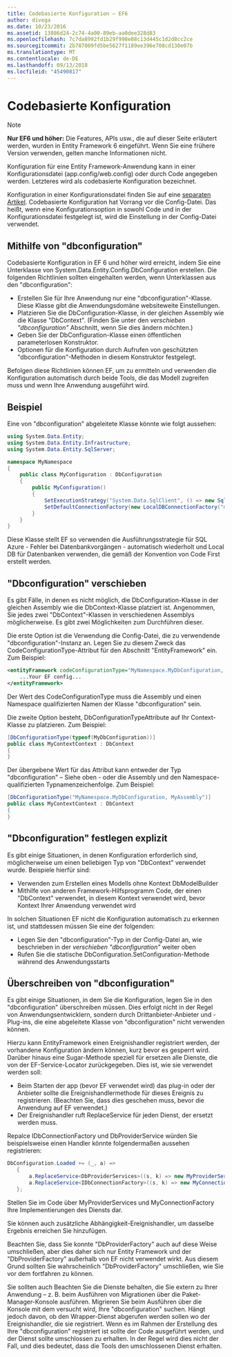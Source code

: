 ```yaml
---
title: Codebasierte Konfiguration – EF6
author: divega
ms.date: 10/23/2016
ms.assetid: 13886d24-2c74-4a00-89eb-aa0dee328d83
ms.openlocfilehash: 7c7da8992fd1b29f998e08c13d445c1d2d8cc2ce
ms.sourcegitcommit: 2b787009fd5be5627f1189ee396e708cd130e07b
ms.translationtype: MT
ms.contentlocale: de-DE
ms.lasthandoff: 09/13/2018
ms.locfileid: "45490817"
---
```

# <a name="code-based-configuration"></a>Codebasierte Konfiguration
> [!NOTE]
> **Nur EF6 und höher:** Die Features, APIs usw., die auf dieser Seite erläutert werden, wurden in Entity Framework 6 eingeführt. Wenn Sie eine frühere Version verwenden, gelten manche Informationen nicht.  

Konfiguration für eine Entity Framework-Anwendung kann in einer Konfigurationsdatei (app.config/web.config) oder durch Code angegeben werden. Letzteres wird als codebasierte Konfiguration bezeichnet.  

Konfiguration in einer Konfigurationsdatei finden Sie auf eine [separaten Artikel](config-file.md). Codebasierte Konfiguration hat Vorrang vor die Config-Datei. Das heißt, wenn eine Konfigurationsoption in sowohl Code und in der Konfigurationsdatei festgelegt ist, wird die Einstellung in der Config-Datei verwendet.  

## <a name="using-dbconfiguration"></a>Mithilfe von "dbconfiguration"  

Codebasierte Konfiguration in EF 6 und höher wird erreicht, indem Sie eine Unterklasse von System.Data.Entity.Config.DbConfiguration erstellen. Die folgenden Richtlinien sollten eingehalten werden, wenn Unterklassen aus den "dbconfiguration":  

- Erstellen Sie für Ihre Anwendung nur eine "dbconfiguration"-Klasse. Diese Klasse gibt die Anwendungsdomäne websiteweite Einstellungen.  
- Platzieren Sie die DbConfiguration-Klasse, in der gleichen Assembly wie die Klasse "DbContext". (Finden Sie unter den *verschieben "dbconfiguration"* Abschnitt, wenn Sie dies ändern möchten.)  
- Geben Sie der DbConfiguration-Klasse einen öffentlichen parameterlosen Konstruktor.  
- Optionen für die Konfiguration durch Aufrufen von geschützten "dbconfiguration"-Methoden in diesem Konstruktor festgelegt.  

Befolgen diese Richtlinien können EF, um zu ermitteln und verwenden die Konfiguration automatisch durch beide Tools, die das Modell zugreifen muss und wenn Ihre Anwendung ausgeführt wird.  

## <a name="example"></a>Beispiel  

Eine von "dbconfiguration" abgeleitete Klasse könnte wie folgt aussehen:  

``` csharp
using System.Data.Entity;
using System.Data.Entity.Infrastructure;
using System.Data.Entity.SqlServer;

namespace MyNamespace
{
    public class MyConfiguration : DbConfiguration
    {
        public MyConfiguration()
        {
            SetExecutionStrategy("System.Data.SqlClient", () => new SqlAzureExecutionStrategy());
            SetDefaultConnectionFactory(new LocalDBConnectionFactory("mssqllocaldb"));
        }
    }
}
```  

Diese Klasse stellt EF so verwenden die Ausführungsstrategie für SQL Azure - Fehler bei Datenbankvorgängen - automatisch wiederholt und Local DB für Datenbanken verwenden, die gemäß der Konvention von Code First erstellt werden.  

## <a name="moving-dbconfiguration"></a>"Dbconfiguration" verschieben  

Es gibt Fälle, in denen es nicht möglich, die DbConfiguration-Klasse in der gleichen Assembly wie die DbContext-Klasse platziert ist. Angenommen, Sie jedes zwei "DbContext"-Klassen in verschiedenen Assemblys möglicherweise. Es gibt zwei Möglichkeiten zum Durchführen dieser.  

Die erste Option ist die Verwendung die Config-Datei, die zu verwendende "dbconfiguration"-Instanz an. Legen Sie zu diesem Zweck das CodeConfigurationType-Attribut für den Abschnitt "EntityFramework" ein. Zum Beispiel:  

``` xml
<entityFramework codeConfigurationType="MyNamespace.MyDbConfiguration, MyAssembly">
    ...Your EF config...
</entityFramework>
```  

Der Wert des CodeConfigurationType muss die Assembly und einen Namespace qualifizierten Namen der Klasse "dbconfiguration" sein.  

Die zweite Option besteht, DbConfigurationTypeAttribute auf Ihr Context-Klasse zu platzieren. Zum Beispiel:  

``` csharp  
[DbConfigurationType(typeof(MyDbConfiguration))]
public class MyContextContext : DbContext
{
}
```  

Der übergebene Wert für das Attribut kann entweder der Typ "dbconfiguration" – Siehe oben - oder die Assembly und den Namespace-qualifizierten Typnamenzeichenfolge. Zum Beispiel:  

``` csharp
[DbConfigurationType("MyNamespace.MyDbConfiguration, MyAssembly")]
public class MyContextContext : DbContext
{
}
```  

## <a name="setting-dbconfiguration-explicitly"></a>"Dbconfiguration" festlegen explizit  

Es gibt einige Situationen, in denen Konfiguration erforderlich sind, möglicherweise um einen beliebigen Typ von "DbContext" verwendet wurde. Beispiele hierfür sind:  

- Verwenden zum Erstellen eines Modells ohne Kontext DbModelBuilder  
- Mithilfe von anderen Framework-Hilfsprogramm Code, der einen "DbContext" verwendet, in diesem Kontext verwendet wird, bevor Kontext Ihrer Anwendung verwendet wird  

In solchen Situationen EF nicht die Konfiguration automatisch zu erkennen ist, und stattdessen müssen Sie eine der folgenden:  

- Legen Sie den "dbconfiguration"-Typ in der Config-Datei an, wie beschrieben in der *verschieben "dbconfiguration"* weiter oben
- Rufen Sie die statische DbConfiguration.SetConfiguration-Methode während des Anwendungsstarts  

## <a name="overriding-dbconfiguration"></a>Überschreiben von "dbconfiguration"  

Es gibt einige Situationen, in dem Sie die Konfiguration, legen Sie in den "dbconfiguration" überschreiben müssen. Dies erfolgt nicht in der Regel von Anwendungsentwicklern, sondern durch Drittanbieter-Anbieter und -Plug-ins, die eine abgeleitete Klasse von "dbconfiguration" nicht verwenden können.  

Hierzu kann EntityFramework einen Ereignishandler registriert werden, der vorhandene Konfiguration ändern können, kurz bevor es gesperrt wird.  Darüber hinaus eine Sugar-Methode speziell für ersetzen alle Dienste, die von der EF-Service-Locator zurückgegeben. Dies ist, wie sie verwendet werden soll:  

- Beim Starten der app (bevor EF verwendet wird) das plug-in oder der Anbieter sollte die Ereignishandlermethode für dieses Ereignis zu registrieren. (Beachten Sie, dass dies geschehen muss, bevor die Anwendung auf EF verwendet.)  
- Der Ereignishandler ruft ReplaceService für jeden Dienst, der ersetzt werden muss.  

Repalce IDbConnectionFactory und DbProviderService würden Sie beispielsweise einen Handler könnte folgendermaßen aussehen registrieren:  

``` csharp
DbConfiguration.Loaded += (_, a) =>
   {
       a.ReplaceService<DbProviderServices>((s, k) => new MyProviderServices(s));
       a.ReplaceService<IDbConnectionFactory>((s, k) => new MyConnectionFactory(s));
   };
```  

Stellen Sie im Code über MyProviderServices und MyConnectionFactory Ihre Implementierungen des Diensts dar.  

Sie können auch zusätzliche Abhängigkeit-Ereignishandler, um dasselbe Ergebnis erreichen Sie hinzufügen.  

Beachten Sie, dass Sie konnte "DbProviderFactory" auch auf diese Weise umschließen, aber dies daher sich nur Entity Framework und der "DbProviderFactory" außerhalb von EF nicht verwendet wirkt. Aus diesem Grund sollten Sie wahrscheinlich "DbProviderFactory" umschließen, wie Sie vor dem fortfahren zu können.  

Sie sollten auch Beachten Sie die Dienste behalten, die Sie extern zu Ihrer Anwendung – z. B. beim Ausführen von Migrationen über die Paket-Manager-Konsole ausführen. Migrieren Sie beim Ausführen über die Konsole mit dem versucht wird, Ihre "dbconfiguration" suchen. Hängt jedoch davon, ob den Wrapper-Dienst abgerufen werden sollen wo der Ereignishandler, die sie registriert. Wenn es im Rahmen der Erstellung des Ihre "dbconfiguration" registriert ist sollte der Code ausgeführt werden, und der Dienst sollte umschlossen zu erhalten. In der Regel wird dies nicht der Fall, und dies bedeutet, dass die Tools den umschlossenen Dienst erhalten.  
